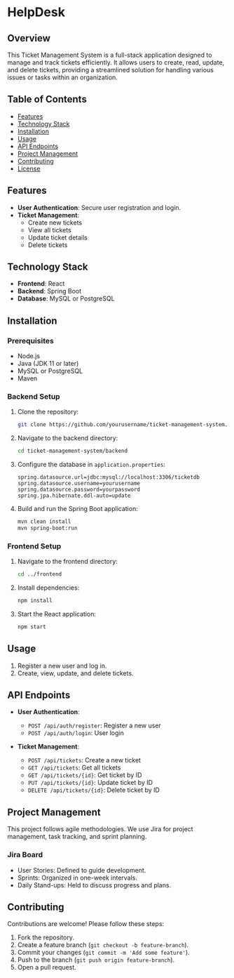 # HelpDesk

## Overview
This Ticket Management System is a full-stack application designed to manage and track tickets efficiently. It allows users to create, read, update, and delete tickets, providing a streamlined solution for handling various issues or tasks within an organization.

## Table of Contents
- [Features](#features)
- [Technology Stack](#technology-stack)
- [Installation](#installation)
- [Usage](#usage)
- [API Endpoints](#api-endpoints)
- [Project Management](#project-management)
- [Contributing](#contributing)
- [License](#license)

## Features
- **User Authentication**: Secure user registration and login.
- **Ticket Management**:
  - Create new tickets
  - View all tickets
  - Update ticket details
  - Delete tickets

## Technology Stack
- **Frontend**: React
- **Backend**: Spring Boot
- **Database**: MySQL or PostgreSQL

## Installation

### Prerequisites
- Node.js
- Java (JDK 11 or later)
- MySQL or PostgreSQL
- Maven

### Backend Setup
1. Clone the repository:
    ```bash
    git clone https://github.com/yourusername/ticket-management-system.git
    ```
2. Navigate to the backend directory:
    ```bash
    cd ticket-management-system/backend
    ```
3. Configure the database in `application.properties`:
    ```properties
    spring.datasource.url=jdbc:mysql://localhost:3306/ticketdb
    spring.datasource.username=yourusername
    spring.datasource.password=yourpassword
    spring.jpa.hibernate.ddl-auto=update
    ```
4. Build and run the Spring Boot application:
    ```bash
    mvn clean install
    mvn spring-boot:run
    ```

### Frontend Setup
1. Navigate to the frontend directory:
    ```bash
    cd ../frontend
    ```
2. Install dependencies:
    ```bash
    npm install
    ```
3. Start the React application:
    ```bash
    npm start
    ```

## Usage
1. Register a new user and log in.
2. Create, view, update, and delete tickets.

## API Endpoints
- **User Authentication**:
  - `POST /api/auth/register`: Register a new user
  - `POST /api/auth/login`: User login

- **Ticket Management**:
  - `POST /api/tickets`: Create a new ticket
  - `GET /api/tickets`: Get all tickets
  - `GET /api/tickets/{id}`: Get ticket by ID
  - `PUT /api/tickets/{id}`: Update ticket by ID
  - `DELETE /api/tickets/{id}`: Delete ticket by ID

## Project Management
This project follows agile methodologies. We use Jira for project management, task tracking, and sprint planning.

### Jira Board
- User Stories: Defined to guide development.
- Sprints: Organized in one-week intervals.
- Daily Stand-ups: Held to discuss progress and plans.

## Contributing
Contributions are welcome! Please follow these steps:
1. Fork the repository.
2. Create a feature branch (`git checkout -b feature-branch`).
3. Commit your changes (`git commit -m 'Add some feature'`).
4. Push to the branch (`git push origin feature-branch`).
5. Open a pull request.

